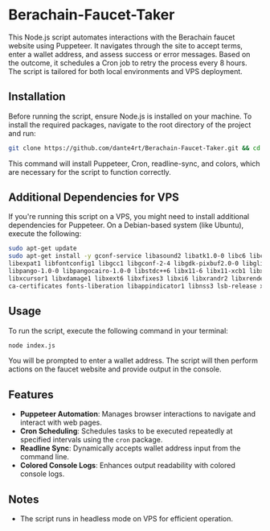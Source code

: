 # Berachain-Faucet-Taker

This Node.js script automates interactions with the Berachain faucet website using Puppeteer. It navigates through the site to accept terms, enter a wallet address, and assess success or error messages. Based on the outcome, it schedules a Cron job to retry the process every 8 hours. The script is tailored for both local environments and VPS deployment.

## Installation

Before running the script, ensure Node.js is installed on your machine. To install the required packages, navigate to the root directory of the project and run:

```bash
git clone https://github.com/dante4rt/Berachain-Faucet-Taker.git && cd Berachain-Faucet-Taker && npm install
```

This command will install Puppeteer, Cron, readline-sync, and colors, which are necessary for the script to function correctly.

## Additional Dependencies for VPS

If you're running this script on a VPS, you might need to install additional dependencies for Puppeteer. On a Debian-based system (like Ubuntu), execute the following:

```bash
sudo apt-get update
sudo apt-get install -y gconf-service libasound2 libatk1.0-0 libc6 libcairo2 libcups2 libdbus-1-3 \
libexpat1 libfontconfig1 libgcc1 libgconf-2-4 libgdk-pixbuf2.0-0 libglib2.0-0 libgtk-3-0 libnspr4 \
libpango-1.0-0 libpangocairo-1.0-0 libstdc++6 libx11-6 libx11-xcb1 libxcb1 libxcomposite1 \
libxcursor1 libxdamage1 libxext6 libxfixes3 libxi6 libxrandr2 libxrender1 libxss1 libxtst6 \
ca-certificates fonts-liberation libappindicator1 libnss3 lsb-release xdg-utils wget libgbm1
```

## Usage

To run the script, execute the following command in your terminal:

```bash
node index.js
```

You will be prompted to enter a wallet address. The script will then perform actions on the faucet website and provide output in the console.

## Features

- **Puppeteer Automation**: Manages browser interactions to navigate and interact with web pages.
- **Cron Scheduling**: Schedules tasks to be executed repeatedly at specified intervals using the `cron` package.
- **Readline Sync**: Dynamically accepts wallet address input from the command line.
- **Colored Console Logs**: Enhances output readability with colored console logs.

## Notes

- The script runs in headless mode on VPS for efficient operation.